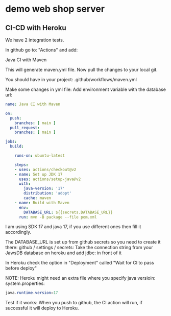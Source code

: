 # demo web shop server

## CI-CD with Heroku

We have 2 integration tests.

In github go to: "Actions" and add:

Java CI with Maven

This will generate maven.yml file. Now pull the changes to your local git.

You should have in your project: .github/workflows/maven.yml

Make some changes in yml file:
Add environment variable with the database url:

```yml
name: Java CI with Maven

on:
  push:
    branches: [ main ]
  pull_request:
    branches: [ main ]

jobs:
  build:

    runs-on: ubuntu-latest

    steps:
    - uses: actions/checkout@v2
    - name: Set up JDK 17
      uses: actions/setup-java@v2
      with:
        java-version: '17'
        distribution: 'adopt'
        cache: maven
    - name: Build with Maven
      env:
        DATABASE_URL: ${{secrets.DATABASE_URL}}
      run: mvn -B package --file pom.xml
```

I am using SDK 17 and java 17, if you use different ones then fill it accordingly.

The DATABASE_URL is set up from github secrets so you need to create it there:
github / settings / secrets:
Take the connection string from your JawsDB database on heroku and add jdbc: in front of it

In Heroku check the option in "Deployment" called "Wait for CI to pass before deploy"

NOTE: Heroku might need an extra file where you specify java versioin: system.properties:

```java
java.runtime.version=17
```

Test if it works:
When you push to github, the CI action will run, if successful it will deploy to Heroku.